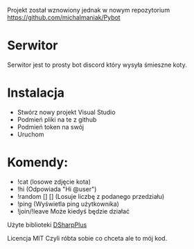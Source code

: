 Projekt został wznowiony jednak w nowym repozytorium
https://github.com/michalmaniak/Pybot
# Serwitor



Serwitor jest to prosty bot discord który wysyła śmieszne koty.


# Instalacja

  - Stwórz nowy projekt Visual Studio
  - Podmień pliki na te z github
  - Podmień token na swój
  - Uruchom


# Komendy:
  - !cat (losowe zdjęcie kota)
  - !hi (Odpowiada "Hi @user")
  - !random [] [] (Losuje liczbę z podanego przedziału)
  - !ping (Wyświetla ping użytkownika)
  - !join/!leave Może kiedyś będzie działać

Użyte biblioteki
[DSharpPlus](https://dsharpplus.emzi0767.com/articles/intro.html)

Licencja MIT
Czyli róbta sobie co chceta ale to mój kod.



